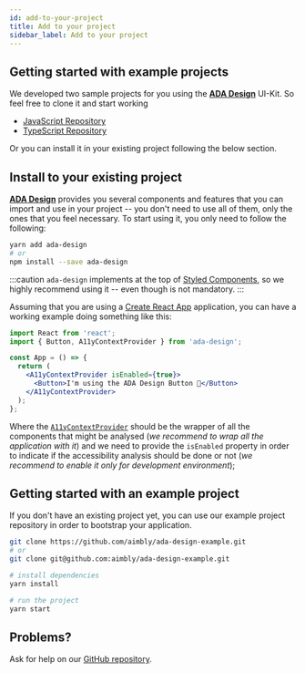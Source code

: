 ```yaml
---
id: add-to-your-project
title: Add to your project
sidebar_label: Add to your project
---
```


## Getting started with example projects

We developed two sample projects for you using the [**ADA Design**](https://adadesign.io/) UI-Kit. So feel free to clone it and start working

- [JavaScript Repository](https://github.com/aimbly/ada-design-example)
- [TypeScript Repository](https://github.com/aimbly/ada-design-typescript-example)

Or you can install it in your existing project following the below section.

## Install to your existing project

[**ADA Design**](https://adadesign.io/) provides you several components and features that you can import and use in your project -- you don't need to use all of them, only the ones that you feel necessary. To start using it, you only need to follow the following:

```bash
yarn add ada-design
# or
npm install --save ada-design
```

:::caution
`ada-design` implements at the top of [Styled Components](https://styled-components.com/), so we highly recommend using it -- even though is not mandatory.
:::

Assuming that you are using a [Create React App](https://reactjs.org/docs/create-a-new-react-app.html) application, you can have a working example doing something like this:

```jsx
import React from 'react';
import { Button, A11yContextProvider } from 'ada-design';

const App = () => {
  return (
    <A11yContextProvider isEnabled={true}>
      <Button>I'm using the ADA Design Button 🌮</Button>
    </A11yContextProvider>
  );
};
```

Where the [`A11yContextProvider`](components/a11y-context-provider) should be the wrapper of all the components that might be analysed (_we recommend to wrap all the application with it_) and we need to provide the `isEnabled` property in order to indicate if the accessibility analysis should be done or not (_we recommend to enable it only for development environment_);

## Getting started with an example project

If you don't have an existing project yet, you can use our example project repository in order to bootstrap your application.

```bash
git clone https://github.com/aimbly/ada-design-example.git
# or
git clone git@github.com:aimbly/ada-design-example.git
```

```bash
# install dependencies
yarn install

# run the project
yarn start
```

## Problems?

Ask for help on our [GitHub repository](https://github.com/aimbly/ada-design).

